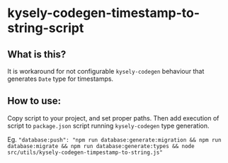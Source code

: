 # kysely-codegen-timestamp-to-string-script

## What is this?
It is workaround for not configurable `kysely-codegen` behaviour that generates `Date` type for timestamps.

## How to use:
Copy script to your project, and set proper paths. Then add execution of script to `package.json` script running `kysely-codegen` type generation. 

Eg. `"database:push": "npm run database:generate:migration && npm run database:migrate && npm run database:generate:types && node src/utils/kysely-codegen-timpestamp-to-string.js"`
